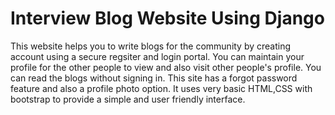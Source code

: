 # Interview Blog Website Using Django
This website helps you to write blogs for the community by creating account using a secure regsiter and login portal. You can maintain your profile for the other people to view and also visit other people's profile. You can read the blogs without signing in.
This site has a forgot password feature and also a profile photo option. It uses very basic HTML,CSS with bootstrap to provide a simple and user friendly interface.
